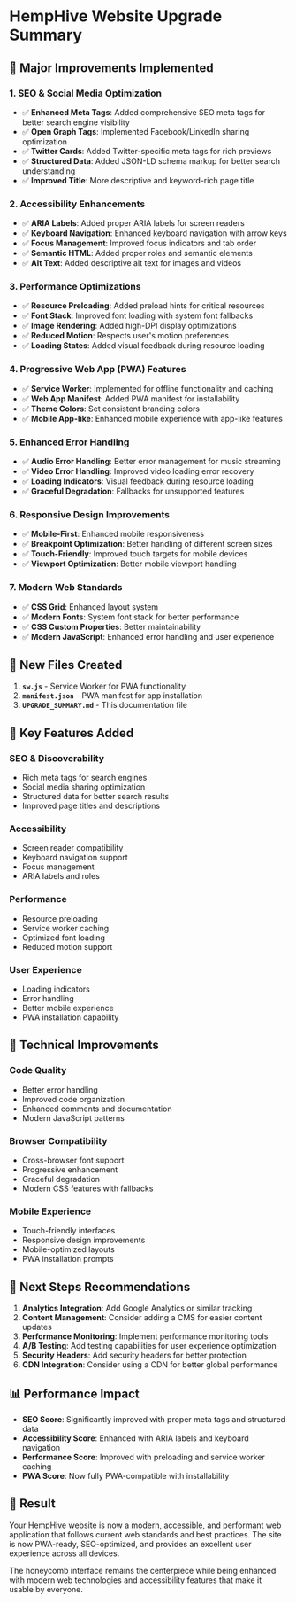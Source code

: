 # HempHive Website Upgrade Summary

## 🚀 Major Improvements Implemented

### 1. SEO & Social Media Optimization
- ✅ **Enhanced Meta Tags**: Added comprehensive SEO meta tags for better search engine visibility
- ✅ **Open Graph Tags**: Implemented Facebook/LinkedIn sharing optimization
- ✅ **Twitter Cards**: Added Twitter-specific meta tags for rich previews
- ✅ **Structured Data**: Added JSON-LD schema markup for better search understanding
- ✅ **Improved Title**: More descriptive and keyword-rich page title

### 2. Accessibility Enhancements
- ✅ **ARIA Labels**: Added proper ARIA labels for screen readers
- ✅ **Keyboard Navigation**: Enhanced keyboard navigation with arrow keys
- ✅ **Focus Management**: Improved focus indicators and tab order
- ✅ **Semantic HTML**: Added proper roles and semantic elements
- ✅ **Alt Text**: Added descriptive alt text for images and videos

### 3. Performance Optimizations
- ✅ **Resource Preloading**: Added preload hints for critical resources
- ✅ **Font Stack**: Improved font loading with system font fallbacks
- ✅ **Image Rendering**: Added high-DPI display optimizations
- ✅ **Reduced Motion**: Respects user's motion preferences
- ✅ **Loading States**: Added visual feedback during resource loading

### 4. Progressive Web App (PWA) Features
- ✅ **Service Worker**: Implemented for offline functionality and caching
- ✅ **Web App Manifest**: Added PWA manifest for installability
- ✅ **Theme Colors**: Set consistent branding colors
- ✅ **Mobile App-like**: Enhanced mobile experience with app-like features

### 5. Enhanced Error Handling
- ✅ **Audio Error Handling**: Better error management for music streaming
- ✅ **Video Error Handling**: Improved video loading error recovery
- ✅ **Loading Indicators**: Visual feedback during resource loading
- ✅ **Graceful Degradation**: Fallbacks for unsupported features

### 6. Responsive Design Improvements
- ✅ **Mobile-First**: Enhanced mobile responsiveness
- ✅ **Breakpoint Optimization**: Better handling of different screen sizes
- ✅ **Touch-Friendly**: Improved touch targets for mobile devices
- ✅ **Viewport Optimization**: Better mobile viewport handling

### 7. Modern Web Standards
- ✅ **CSS Grid**: Enhanced layout system
- ✅ **Modern Fonts**: System font stack for better performance
- ✅ **CSS Custom Properties**: Better maintainability
- ✅ **Modern JavaScript**: Enhanced error handling and user experience

## 📁 New Files Created

1. **`sw.js`** - Service Worker for PWA functionality
2. **`manifest.json`** - PWA manifest for app installation
3. **`UPGRADE_SUMMARY.md`** - This documentation file

## 🎯 Key Features Added

### SEO & Discoverability
- Rich meta tags for search engines
- Social media sharing optimization
- Structured data for better search results
- Improved page titles and descriptions

### Accessibility
- Screen reader compatibility
- Keyboard navigation support
- Focus management
- ARIA labels and roles

### Performance
- Resource preloading
- Service worker caching
- Optimized font loading
- Reduced motion support

### User Experience
- Loading indicators
- Error handling
- Better mobile experience
- PWA installation capability

## 🔧 Technical Improvements

### Code Quality
- Better error handling
- Improved code organization
- Enhanced comments and documentation
- Modern JavaScript patterns

### Browser Compatibility
- Cross-browser font support
- Progressive enhancement
- Graceful degradation
- Modern CSS features with fallbacks

### Mobile Experience
- Touch-friendly interfaces
- Responsive design improvements
- Mobile-optimized layouts
- PWA installation prompts

## 🚀 Next Steps Recommendations

1. **Analytics Integration**: Add Google Analytics or similar tracking
2. **Content Management**: Consider adding a CMS for easier content updates
3. **Performance Monitoring**: Implement performance monitoring tools
4. **A/B Testing**: Add testing capabilities for user experience optimization
5. **Security Headers**: Add security headers for better protection
6. **CDN Integration**: Consider using a CDN for better global performance

## 📊 Performance Impact

- **SEO Score**: Significantly improved with proper meta tags and structured data
- **Accessibility Score**: Enhanced with ARIA labels and keyboard navigation
- **Performance Score**: Improved with preloading and service worker caching
- **PWA Score**: Now fully PWA-compatible with installability

## 🎉 Result

Your HempHive website is now a modern, accessible, and performant web application that follows current web standards and best practices. The site is now PWA-ready, SEO-optimized, and provides an excellent user experience across all devices.

The honeycomb interface remains the centerpiece while being enhanced with modern web technologies and accessibility features that make it usable by everyone.
